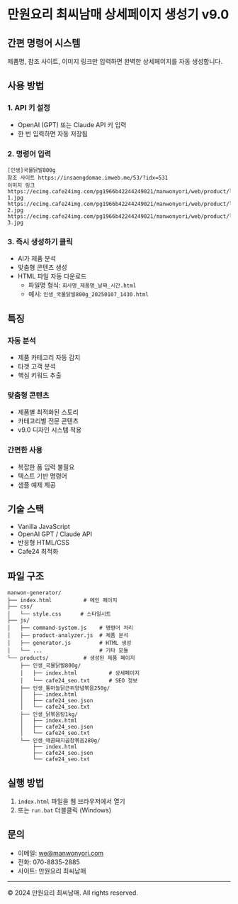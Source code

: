 # 만원요리 최씨남매 상세페이지 생성기 v9.0

## 간편 명령어 시스템

제품명, 참조 사이트, 이미지 링크만 입력하면 완벽한 상세페이지를 자동 생성합니다.

## 사용 방법

### 1. API 키 설정
- OpenAI (GPT) 또는 Claude API 키 입력
- 한 번 입력하면 자동 저장됨

### 2. 명령어 입력
```
[인생]국물닭발800g
참조 사이트 https://insaengdomae.imweb.me/53/?idx=531
이미지 링크
https://ecimg.cafe24img.com/pg1966b42244249021/manwonyori/web/product/life/feer800g/feet800g-1.jpg
https://ecimg.cafe24img.com/pg1966b42244249021/manwonyori/web/product/life/feer800g/feet800g-2.jpg
https://ecimg.cafe24img.com/pg1966b42244249021/manwonyori/web/product/life/feer800g/feet800g-3.jpg
```

### 3. 즉시 생성하기 클릭
- AI가 제품 분석
- 맞춤형 콘텐츠 생성
- HTML 파일 자동 다운로드
  - 파일명 형식: `회사명_제품명_날짜_시간.html`
  - 예시: `인생_국물닭발800g_20250107_1430.html`

## 특징

### 자동 분석
- 제품 카테고리 자동 감지
- 타겟 고객 분석
- 핵심 키워드 추출

### 맞춤형 콘텐츠
- 제품별 최적화된 스토리
- 카테고리별 전문 콘텐츠
- v9.0 디자인 시스템 적용

### 간편한 사용
- 복잡한 폼 입력 불필요
- 텍스트 기반 명령어
- 샘플 예제 제공

## 기술 스택
- Vanilla JavaScript
- OpenAI GPT / Claude API
- 반응형 HTML/CSS
- Cafe24 최적화

## 파일 구조
```
manwon-generator/
├── index.html          # 메인 페이지
├── css/
│   └── style.css      # 스타일시트
├── js/
│   ├── command-system.js    # 명령어 처리
│   ├── product-analyzer.js  # 제품 분석
│   ├── generator.js         # HTML 생성
│   └── ...                  # 기타 모듈
└── products/           # 생성된 제품 페이지
    ├── 인생_국물닭발800g/
    │   ├── index.html          # 상세페이지
    │   └── cafe24_seo.txt      # SEO 정보
    ├── 인생_통마늘닭근위양념볶음250g/
    │   ├── index.html
    │   ├── cafe24_seo.json
    │   └── cafe24_seo.txt
    ├── 인생_닭볶음탕1kg/
    │   ├── index.html
    │   ├── cafe24_seo.json
    │   └── cafe24_seo.txt
    └── 인생_매콤돼지곱창볶음280g/
        ├── index.html
        ├── cafe24_seo.json
        └── cafe24_seo.txt
```

## 실행 방법
1. `index.html` 파일을 웹 브라우저에서 열기
2. 또는 `run.bat` 더블클릭 (Windows)

## 문의
- 이메일: we@manwonyori.com
- 전화: 070-8835-2885
- 사이트: 만원요리 최씨남매

---
© 2024 만원요리 최씨남매. All rights reserved.
